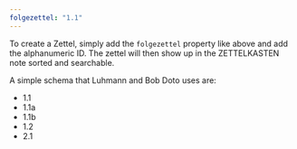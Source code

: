 ```yaml
---
folgezettel: "1.1"
---
```

To create a Zettel, simply add the `folgezettel` property like above and add the alphanumeric ID. The zettel will then show up in the ZETTELKASTEN note sorted and searchable.

A simple schema that Luhmann and Bob Doto uses are:

- 1.1
- 1.1a
- 1.1b
- 1.2
- 2.1